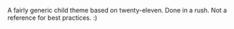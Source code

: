 A fairly generic child theme based on twenty-eleven. Done in a rush. Not a reference for best practices. :)